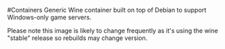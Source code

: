 #Containers
Generic Wine container built on top of Debian to support Windows-only game servers.

Please note this image is likely to change frequently as it's using the wine "stable" release so rebuilds may change version.